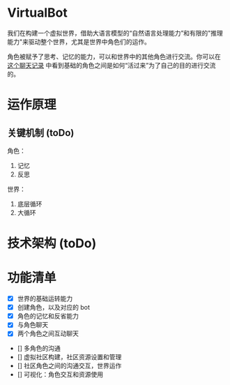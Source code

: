 # VirtualBot
我们在构建一个虚拟世界，借助大语言模型的“自然语言处理能力”和有限的"推理能力"来驱动整个世界，尤其是世界中角色们的运作。

角色被赋予了思考、记忆的能力，可以和世界中的其他角色进行交流。你可以在 [这个聊天记录](./showcase/sampleConversation.md) 中看到基础的角色之间是如何“活过来”为了自己的目的进行交流的。

# 运作原理

## 关键机制 (toDo)
角色：
1. 记忆
2. 反思

世界：
1. 底层循环
2. 大循环

# 技术架构 (toDo)


# 功能清单
- [x] 世界的基础运转能力
- [x] 创建角色，以及对应的 bot
- [x] 角色的记忆和反省能力
- [x] 与角色聊天
- [x] 两个角色之间互动聊天
- [] 多角色的沟通
- [] 虚拟社区构建，社区资源设置和管理
- [] 社区角色之间的沟通交互，世界运作
- [] 可视化：角色交互和资源使用
